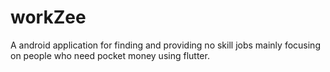 # workZee
A android application for finding and providing no skill jobs mainly focusing on people who need pocket money using flutter. 
